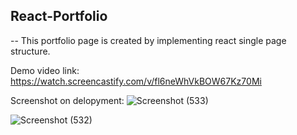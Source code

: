## React-Portfolio

-- This portfolio page is created by implementing react single page structure.

Demo video link: https://watch.screencastify.com/v/fl6neWhVkBOW67Kz70Mi


Screenshot on delopyment:
![Screenshot (533)](https://user-images.githubusercontent.com/99464607/180593489-28289d6d-405e-41c5-bc00-fd2e0125f45d.png)

![Screenshot (532)](https://user-images.githubusercontent.com/99464607/180593459-b48213f2-2f2a-4e9a-9248-0df1326bb5dd.png)

